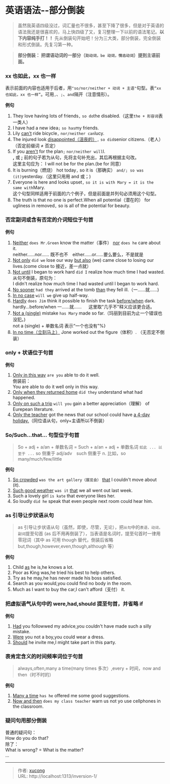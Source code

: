 # 英语语法--部分倒装


> 虽然我英语四级没过，词汇量也不很多，甚至下降了很多，但是对于英语的语法我还是很喜欢的，马上快四级了又，复习整理一下以前的语法笔记。**以下内容纯手打！！**
> 先从倒装句开始吧！分为三大类，部分倒装，完全倒装和形式倒装。先复习第一种。

<!--more-->

> **部分倒装： 把谓语动词的一部分（`助动词，be 动词，情态动词`）提到主语前面。**

### xx 也如此，xx 也一样

表示前面的内容也适用于后者，用`"so/nor/neither + 动词 + 主语"`句型。表`“xx 也如此，xx 也一样”`。可用`,`、`;`、`and`隔开（注意情形）。

**例句**

1. They love having lots of friends`,` `so do`the disabled.（这里`the + 形容词`表一类人）
2. I have had a new idea`;` `so has`my friends.
3. Lily <u>can't</u> ride bicycle`,` `nor/neither can`lucy.
4. The injured look <u>disappointed（沮丧的）</u>`,` `so did`senior citizens.（老人） （否定前缀词 ≠ 否定）
5. If you <u>aren't</u> for the plan`;` `nor/neither will`I.<br>
   **,** 或 **;** 前的句子若为从句，先将主句补充出，其后再根据主句改。<br>这里主句应为： I will not be for the plan.(be for 同意）
6. It is burning（燃烧） hot today`,` so it is（那确实） `and/; so was (it)`yesterday.（这里只用用 and 或；)
7. Everyone is here and looks upset`,` `so it is with Mary = it is the same with`Mary.<br>
   这个句型同样适用于前面的六个例子，但是前面是并列句必须用这个句型。
8. The truth is that no one is perfect.When all potential（潜在的） for ugliness in removed`,` so is all of the potential for beauty.

### 否定副词或含有否定的介词短位于句首

**例句**

1. <u>Neither</u> `does Mr.Green` know the matter（事件） <u>nor</u> `does he` care about it.<br>
   neither……nor…… 既不也不&emsp;either……or……要么要么，不是就是
2. <u>Not only</u> `did we` lose our way <u>but also</u> (we) came close to losing our lives.(come close to 接近，差一点就）
3. <u>Not until</u> I began to work hard `did I` realize how much time I had wasted.<br>
   从句不倒装，原句为：<br>I didn't realize how much time I had wasted until I began to work hard.
4. <u>No sooner</u> `had they` arrived at the tomb <u>than</u> they fell ill.（一……就……)
5. <u>In no case</u> `will we` give up half-way.
6. <u>Hardly</u> `does Jim` think it possible to finish the task <u>before/when</u> dark.<br>
   hardly...before/when 一……就…… &emsp; 这里取"几乎不"释义应该更合适。
7. <u>Not a (single)</u> mistake `has Mary` made so far.（玛丽到目前为止一个错误也没犯。)<br>
   not a (single) + 单数名词 表示“一个也没有”%}
8. <u>In no time（立刻马上）</u> Jone worked out the figure（体积）. （无否定不倒装）

### only + 状语位于句首

**例句**

1. <u>Only in this way</u> `are you` able to do it well.<br>
   倒装前：<br>You are able to do it well only in this way.
2. <u>Only when they returned home</u> `did they` understand what had happened.
3. <u>Only on such a trip</u> `will you` gain a better appreciation（理解） of Eurepean literature.
4. <u>Only the teacher</u> got the news that our school could have <u>a 4-day holiday.</u>（同位语从句，only+主语所以不倒装）

### So/Such...that... 句型位于句首

> So + adj + a/an + 单数名词 = Such + a/an + adj + 单数名词 `如此 ... 以至于 ...`
> so 侧重于 adj/adv&emsp;such 侧重于 n.
> 比如，so many/much/few/little

**例句**

1. <u>So crowded</u> `was the art gallery（展览会）` <u>that</u> I couldn't move about (it).
2. <u>Such good weather</u> `was it` <u>that</u> we all went out last week.
3. Such a lovely girl `is kate` that everyone likes her.
4. So loudly `did he` speak that even people next room could hear him.

### as 引导让步狀语从句

> as 引导让步状语从句（虽然，即使，尽管，无论），把`从句`中的`表语，动词，副词`提至句首 (as 后不用再倒装了），当表语是名词时，提至句首时一律用零冠词（其中 as 可用 though 替代，倒装后省略 but,though,however,even,though,although 等）

**例句**

1. Child <u>as</u> he is,he knows a lot.
2. Poor as King was,he tried his best to help others.
3. Try as he may,he has never made his boss satisfied.
4. Search as you would,you could find no body in the room.
5. Much as I want to buy the car,I can't afford（支付） it.

### 把虚拟语气从句中的 were,had,should 提至句首，并省略 if

**例句**

1. <u>Had</u> you followwed my advice,you couldn't have made such a silly mistake.
2. <u>Were</u> you not a boy,you could wear a dress.
3. <u>Should</u> he invite me,I might take part in this party.

### 表肯定含义的时间频率词位于句首

> always,often,many a time(many times 多次）,every + 时间，now and then（时不时的）

**例句**

1. <u>Many a time</u> `has he` offered me some good suggestions.
2. <u>Now and then</u> `does my class teacher` warn us not yo use cellphones in the classroom.

### 疑问句用部分倒装

普通的疑问句：  
How do you do that?  
除了：  
What is wrong? = What is the matter?  
...


---

> 作者: [xucong](https://shiqustudio.github.io/)  
> URL: http://localhost:1313/inversion-1/  

